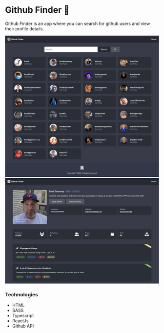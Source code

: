 # Github Finder 👤

Github Finder is an app where you can search for github users and view their profile details.

![Alt text](./site-homepage-image.png)
![Alt text](./site-userpage-image.png)


### Technologies
- HTML
- SASS
- Typescript 
- ReactJs
- Github API
